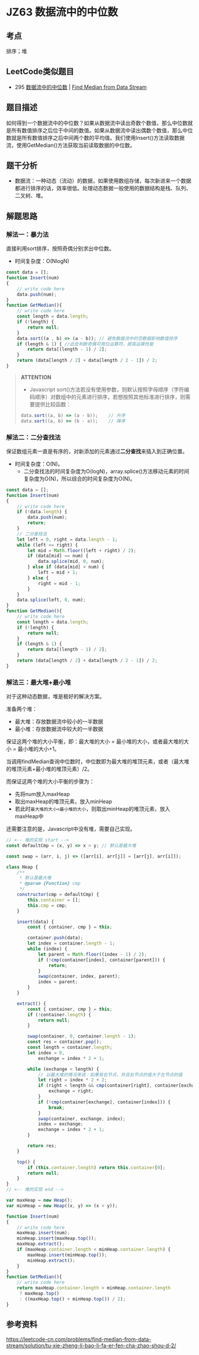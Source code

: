 # JZ63 数据流中的中位数	

## 考点

排序；堆
## LeetCode类似题目

- 295 [数据流中的中位数](https://leetcode-cn.com/problems/find-median-from-data-stream/) | [Find Median from Data Stream](https://leetcode.com/problems/find-median-from-data-stream/)

## 题目描述

如何得到一个数据流中的中位数？如果从数据流中读出奇数个数值，那么中位数就是所有数值排序之后位于中间的数值。如果从数据流中读出偶数个数值，那么中位数就是所有数值排序之后中间两个数的平均值。我们使用Insert()方法读取数据流，使用GetMedian()方法获取当前读取数据的中位数。

## 题干分析

- 数据流：一种动态（流动）的数据，如果使用数组存储，每次新进来一个数据都进行排序的话，效率很低。处理动态数据一般使用的数据结构是栈、队列、二叉树、堆。

## 解题思路

### 解法一：暴力法

直接利用sort排序，按照奇偶分别求出中位数。

- 时间复杂度：O(NlogN)

```js
const data = [];
function Insert(num)
{
    // write code here
    data.push(num);
}
function GetMedian(){
	// write code here
    const length = data.length;
    if (!length) {
        return null;
    }
    data.sort((a , b) => (a - b)); // 避免数据流中的空数据影响数值排序
    if (length & 1) { //此处判断奇偶可用位运算符，提高运算性能
        return data[(length - 1) / 2];
    }
    return (data[length / 2] + data[length / 2 - 1]) / 2;
}
```

>**ATTENTION**
>
>- Javascript sort()方法若没有使用参数，则默认按照字母顺序（字符编码顺序）对数组中的元素进行排序，若想按照其他标准进行排序，则需要提供比较函数：
>
>  ```js
>  data.sort((a, b) => (a - b));	// 升序
>  data.sort((a, b) => (b - a));	// 降序
>  ```

### 解法二：二分查找法

保证数组元素一直是有序的，对新添加的元素通过**二分查找**来插入到正确位置。

- 时间复杂度：O(N)。
  - 二分查找法的时间复杂度为O(logN)，array.splice()方法移动元素的时间复杂度为O(N)，所以综合的时间复杂度为O(N)。

```js
const data = [];
function Insert(num)
{
    // write code here
    if (!data.length) {
        data.push(num);
        return;
    }
    // 二分查找法
    let left = 0, right = data.length - 1;
    while (left <= right) {
        let mid = Math.floor((left + right) / 2);
        if (data[mid] == num) {
            data.splice(mid, 0, num);
        } else if (data[mid] < num) {
            left = mid + 1;
        } else {
            right = mid - 1;
        }
    }
    data.splice(left, 0, num);
}
function GetMedian(){
	// write code here
    const length = data.length;
    if (!length) {
        return null;
    }
    if (length & 1) {
        return data[(length - 1) / 2];
    }
    return (data[length / 2] + data[length / 2 - 1]) / 2;
}
```

### 解法三：最大堆+最小堆

对于这种动态数据，堆是极好的解决方案。

准备两个堆：

- 最大堆：存放数据流中较小的一半数据
- 最小堆：存放数据流中较大的一半数据

保证这两个堆的大小平衡，即：最大堆的大小 = 最小堆的大小，或者最大堆的大小 = 最小堆的大小+1。

当调用findMedian查询中位数时，中位数即为最大堆的堆顶元素，或者（最大堆的堆顶元素+最小堆的堆顶元素）/2。

而保证这两个堆的大小平衡的步骤为：

- 先将num放入maxHeap
- 取出maxHeap的堆顶元素，放入minHeap
- 若此时`最大堆的大小<最小堆的大小`，则取出minHeap的堆顶元素，放入maxHeap中

还需要注意的是，Javascript中没有堆，需要自己实现。

```js
// <-- 堆的实现 start -->
const defaultCmp = (x, y) => x > y; // 默认是最大堆

const swap = (arr, i, j) => ([arr[i], arr[j]] = [arr[j], arr[i]]);

class Heap {
    /**
     * 默认是最大堆
     * @param {Function} cmp
     */
    constructor(cmp = defaultCmp) {
        this.container = [];
        this.cmp = cmp;
    }

    insert(data) {
        const { container, cmp } = this;

        container.push(data);
        let index = container.length - 1;
        while (index) {
            let parent = Math.floor((index - 1) / 2);
            if (!cmp(container[index], container[parent])) {
                return;
            }
            swap(container, index, parent);
            index = parent;
        }
    }

    extract() {
        const { container, cmp } = this;
        if (!container.length) {
            return null;
        }

        swap(container, 0, container.length - 1);
        const res = container.pop();
        const length = container.length;
        let index = 0,
            exchange = index * 2 + 1;

        while (exchange < length) {
            // 以最大堆的情况来说：如果有右节点，并且右节点的值大于左节点的值
            let right = index * 2 + 2;
            if (right < length && cmp(container[right], container[exchange])) {
                exchange = right;
            }
            if (!cmp(container[exchange], container[index])) {
                break;
            }
            swap(container, exchange, index);
            index = exchange;
            exchange = index * 2 + 1;
        }

        return res;
    }

    top() {
        if (this.container.length) return this.container[0];
        return null;
    }
}
// <-- 堆的实现 end -->

var maxHeap = new Heap();
var minHeap = new Heap((x, y) => (x < y));

function Insert(num)
{
    // write code here
    maxHeap.insert(num);
    minHeap.insert(maxHeap.top());
    maxHeap.extract();
    if (maxHeap.container.length < minHeap.container.length) {
        maxHeap.insert(minHeap.top());
        minHeap.extract();
    }
}
function GetMedian(){
	// write code here
    return maxHeap.container.length > minHeap.container.length
     ? maxHeap.top() 
     : ((maxHeap.top() + minHeap.top()) / 2);
}
```

## 参考资料

<https://leetcode-cn.com/problems/find-median-from-data-stream/solution/tu-xie-zheng-li-bao-li-fa-er-fen-cha-zhao-shou-d-2/>